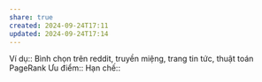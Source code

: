 ```yaml
---
share: true
created: 2024-09-24T17:11
updated: 2024-09-24T17:14
---
```

Ví dụ:: Bình chọn trên reddit, truyền miệng, trang tin tức, thuật toán PageRank
Ưu điểm::
Hạn chế::